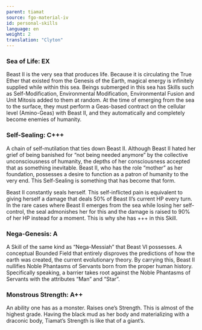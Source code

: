```yaml
---
parent: tiamat
source: fgo-material-iv
id: personal-skills
language: en
weight: 2
translation: "Clyton"
---
```


### Sea of Life: EX
Beast II is the very sea that produces life. Because it is circulating the True Ether that existed from the Genesis of the Earth, magical energy is infinitely supplied while within this sea. Beings submerged in this sea has Skills such as Self-Modification, Environmental Modification, Environmental Fusion and Unit Mitosis added to them at random. At the time of emerging from the sea to the surface, they must perform a Geas-based contract on the cellular level (Amino-Geas) with Beast II, and they automatically and completely become enemies of humanity.

### Self-Sealing: C+++

A chain of self-mutilation that ties down Beast II. Although Beast II hated her grief of being banished for “not being needed anymore” by the collective unconsciousness of humanity, the depths of her consciousness accepted that as something inevitable. Beast II, who has the role “mother” as her foundation, possesses a desire to function as a patron of humanity to the very end. This Self-Sealing is something that has become that form.

Beast II constantly seals herself. This self-inflicted pain is equivalent to giving herself a damage that deals 50% of Beast II’s current HP every turn. In the rare cases where Beast II emerges from the sea while losing her self-control, the seal admonishes her for this and the damage is raised to 90% of her HP instead for a moment. This is why she has +++ in this Skill.

### Nega-Genesis: A

A Skill of the same kind as “Nega-Messiah” that Beast VI possesses. A conceptual Bounded Field that entirely disproves the predictions of how the earth was created, the current evolutionary theory. By carrying this, Beast II nullifies Noble Phantasms of Servants born from the proper human history. Specifically speaking, a barrier takes root against the Noble Phantasms of Servants with the attributes “Man” and “Star”.

### Monstrous Strength: A++

An ability one has as a monster. Raises one’s Strength.
This is almost of the highest grade. Having the black mud as her body and materializing with a draconic body, Tiamat’s Strength is like that of a giant’s.
